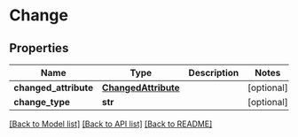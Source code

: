 # Change

## Properties
Name | Type | Description | Notes
------------ | ------------- | ------------- | -------------
**changed_attribute** | [**ChangedAttribute**](ChangedAttribute.md) |  | [optional] 
**change_type** | **str** |  | [optional] 

[[Back to Model list]](../README.md#documentation-for-models) [[Back to API list]](../README.md#documentation-for-api-endpoints) [[Back to README]](../README.md)

